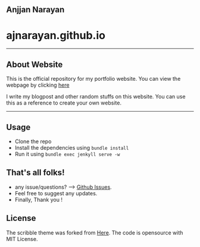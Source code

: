 ## Anjjan Narayan
# ajnarayan.github.io

---

## About Website
This is the official repository for my portfolio website. You can view the webpage by clicking [here](http://ajnarayan.github.io)

I write my blogpost and other random stuffs on this website. You can use this as a reference to create your own website. 

---

## Usage
 - Clone the repo
 - Install the dependencies using `bundle install`
 - Run it using `bundle exec jenkyll serve -w`
 
## That's all folks! 
 - any issue/questions? --> [Github Issues](https://github.com/ajnarayan/ajnarayan.github.io/issues). 
 - Feel free to suggest any updates. 
 - Finally, Thank you ! 

## License
The scribble theme was forked from [Here](https://github.com/muan/scribble). The code is opensource with MIT License. 